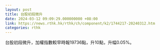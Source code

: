 ```yaml
---
layout: post
title: 台股初段微升
date: 2024-03-12 09:09:29.000000000 +08:00
link: https://news.rthk.hk/rthk/ch/component/k2/1744217-20240312.htm
categories: rthk
---
```


台股初段微升，加權指數較早時報19736點，升10點，升幅0.05%。
